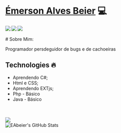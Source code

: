 # <a href="https://www.linkedin.com/in/emerson-alves-beier">Émerson Alves Beier</a> :computer:

<a href="https://www.linkedin.com/in/emerson-alves-beier/">
  <img align="left" src="https://img.icons8.com/plasticine/40/000000/linkedin.png"/>
</a>

<a href="https://www.instagram.com/emersonabe/">
<img align="left" src="https://img.icons8.com/plasticine/40/000000/instagram-new.png"/>
</a>

<a href="https://github.com/EAbeier">
  <img src="https://img.icons8.com/material-rounded/40/000000/github.png"/>
</a>
</br>
</br>
# Sobre Mim:
<p>Programador persdeguidor de bugs e de cachoeiras</p>

## Technologies :fire:
- Aprendendo C#;
- Html e CSS;
- Aprendendo EXTjs;
- Php - Básico
- Java - Básico
</br>
</br>

<a href="https://github.com/EAbeier">
  <img align="center" src="https://github-readme-stats.vercel.app/api/top-langs/?username=EAbeier&theme=dark&hide=glsl,python" />
</a>
</br>
<img src="https://github-readme-stats.vercel.app/api?username=EAbeier&&show_icons=true&theme=radical&line_height=27&v=5" alt="EAbeier's GitHub Stats" />



